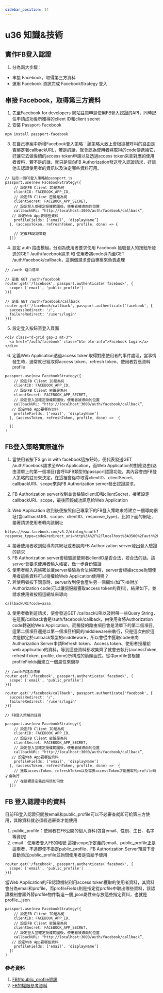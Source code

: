 ```yaml
---
sidebar_position: 14
---
```


# u36 知識&技術


## 實作FB登入認證
1. 分為兩大步驟：
  - 串接 Facebook，取得第三方資料
  - 運用 Facebook 資訊完成 FacebookStrategy 登入

## 串接 Facebook，取得第三方資料
1. 先至Facebook for developers 網站註冊申請使用FB登入認證的API，同時記住申請成功後所獲得的client ID和client secret
2. 安裝 Passport-Facebook
```
npm install passport-facebook
```
3. 在自己專案中新增Facebook登入策略：該策略大致上會根據被呼叫的路由是否綁定著callbackURL，若是的話，就會認為使用者將取得的code傳遞給它，好讓它去做後續的access token申請以及透過access token來拿對應的使用者資料，若不是的話，就只是個向FB Authorization發送登入認證請求，好讓他去認證使用者的資訊以及決定哪些資料可用。
```
// 註冊一個FB登入策略給passport.js
passport.use(new FacebookStrategy({
    // 設定FB Client ID是為何
    clientID: FACEBOOK_APP_ID,
    // 設定FB Client 密鑰是為何
    clientSecret: FACEBOOK_APP_SECRET,
    // 設定登入並確定授權範圍後，使用者被導向的位置
    callbackURL: "http://localhost:3000/auth/facebook/callback”,
   // 設定Web App要哪些資料
    profileFields: ['email’, ‘displayName’]
  }, (accessToken, refreshToken, profile, done) => {
	  
    // 定義FB認證策略
  }))
```
4. 設定 auth 路由模組，分別為使用者要求使用 Facebook 帳號登入的按鈕所發送的GET /auth/facebook請求 和 使用者將code導向至GET /auth/facebook/callback，這兩個請求會由專案來負責處理
```
// /auth 路由清單

// 定義 GET /auth/facebook
router.get('/facebook', passport.authenticate('facebook', {
  scope: ['email', 'public_profile']
}))

// 定義 GET /auth/facebook/callback
router.get('/facebook/callback', passport.authenticate('facebook', {
  successRedirect: '/',
  failureRedirect: '/users/login'
}))
```

5. 設定登入按鈕至登入頁面
```
<div class="d-grid gap-2 mt-3">
  <a href="/auth/facebook" class="btn btn-info">Facebook Login</a>
</div>
```

6. 定義Web Application透過access token取得對應使用者的事件處理，當事情發生時，通常就已經取得access token、refresh token、使用者對應資料profile

```
passport.use(new FacebookStrategy({
    // 設定FB Client ID是為何
    clientID: FACEBOOK_APP_ID,
    // 設定FB Client 密鑰是為何
    clientSecret: FACEBOOK_APP_SECRET,
    // 設定登入並確定授權範圍後，使用者被導向的位置
    callbackURL: "http://localhost:3000/auth/facebook/callback”,
   // 設定Web App要哪些資料
    profileFields: ['email’, ‘displayName’]
  }, (accessToken, refreshToken, profile, done) =>  {

  })
)
```



## FB登入策略實際運作

1. 當使用者按下Sign in with facebook這按鈕時，便代表發送GET /auth/facebook請求至Web Application，而Web Application的對應路由(路由清單上的第一個項目)會呼叫FB類型的passport認證功能，其內容會由FB登入策略的註冊來決定，在這裡會從中取得clientID、clientSecret、callbackURI、scope來向FB Authorization server發出認證請求。

2. FB Authorization server收到並會檢驗clientID和clientSecret，接著設定callbackURI、scope，最後回報成功訊息給Web Application
3. Web Application 收到後便按照自己專案下的FB登入策略來將建立一個導向網址(含callbackURI、scope、clientID、response_type)，比如下面的網址，接著請求使用者轉向該網址
```
https://www.facebook.com/v3.2/dialog/oauth?response_type=code&redirect_uri=http%3A%2F%2Flocalhost%3A3500%2Fauth%2Ffacebook%2Fcallback&scope=email&client_id=xxxxxxxxx
```
4. 接著使用者收到就導向其網址或者說向FB Authorization server發出登入驗證的請求
5. FB Authorization server會檢驗該使用者clientID是否合法，若合法的話，該server會要求使用者輸入帳密，做一步身份驗證
6. 使用者輸入完帳密並讓server檢驗為合法帳密時，server會根據scope詢問使用者這些資料可以授權給Web Application使用嗎？
7. 若使用者按下同意時，server收到便會產生另一個網址(如下)並附加Authorization code(可以讓伺服器獲取access token的資料)，結果如下，並請求使用者按照這網址來導向
```
callbackURI?code=aaaa
```
8. 使用者收到這請求，便會發送GET /callbackURI以及附帶一些Query String，在這裏/callback會是/auth/facebook/callback，由使用者將Authorization code轉送給Web Application，而觸發的路由項目會是清單下的第二個項目，這第二個項目還是以第一個項目相同的middleware來執行，只是這次由於這次是綁定於callback類型的middleware，所以會從中獲取code來向Authorization Server申請Refresh token、Access token、使用者授權給web application的資料，等到這些資料都收集齊了就會去執行(accessToken, refreshToken, profile, done)所構成的箭頭函式，從中profile會根據profileFields而建立一個屬性來儲存
```
// /auth的路由清單
router.get('/facebook', passport.authenticate('facebook', {
  scope: ['email', 'public_profile']
}))

router.get('/facebook/callback', passport.authenticate('facebook', {
  successRedirect: '/',
  failureRedirect: '/users/login'
}))
```

```
// FB登入策略的註冊

passport.use(new FacebookStrategy({
    // 設定FB Client ID是為何
    clientID: FACEBOOK_APP_ID,
    // 設定FB Client 密鑰是為何
    clientSecret: FACEBOOK_APP_SECRET,
    // 設定登入並確定授權範圍後，使用者被導向的位置
    callbackURL: "http://localhost:3000/auth/facebook/callback”,
   // 設定Web App要哪些資料
    profileFields: ['email’, ‘displayName’]
  }, (accessToken, refreshToken, profile, done) =>  {
    // 獲取accessToken、refreshToken以及需要accessToken才能獲取的profile時才會執行
    // 在這裡是定義此時該如何做
  }))
```


## FB 登入認證中的資料
目前FB登入認證只開放email和public_profile可以不必審查就即可給第三方使用，其餘資料就必須經過審查才能使用
1. public_profile：使用者在FB公開的個人資料(包含email、性別、生日、名字等資訊)
2. email：使用者登入FB的帳號
這裡scope所定義的email、public_profile正是這兩者，不過即使不指定public_profile，FB Authorization Server預設下會自動添加public_profile並詢問使用者是否給予使用
```
router.get('/facebook', passport.authenticate('facebook', {
  scope: ['email', 'public_profile']
}))
```

當Web Application的FB認證機制利用access token獲取的使用者資料，其資料會分為email和profile，而profileFields則是指定從profile中取出哪些資料，該認證機制會額外替profile物件製造一個_json屬性來存放這些指定資料，也就是profile._json
```
passport.use(new FacebookStrategy({
    // 設定FB Client ID是為何
    clientID: FACEBOOK_APP_ID,
    // 設定FB Client 密鑰是為何
    clientSecret: FACEBOOK_APP_SECRET,
    // 設定登入並確定授權範圍後，使用者被導向的位置
    callbackURL: "http://localhost:3000/auth/facebook/callback”,
   // 設定Web App要哪些資料
    profileFields: ['email’, ‘displayName’]
  })
)
```

### 參考資料
1. [FB的public_profile資訊](https://developers.facebook.com/docs/graph-api/reference/user/#default-public-profile-fields)
2. [FB的權限參考資料](https://developers.facebook.com/docs/permissions/reference/#p)